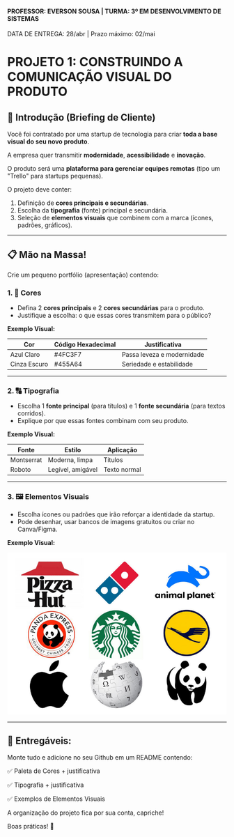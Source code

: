 #### PROFESSOR: EVERSON SOUSA | TURMA: 3º EM DESENVOLVIMENTO DE SISTEMAS

DATA DE ENTREGA: 28/abr | Prazo máximo: 02/mai

# PROJETO 1: CONSTRUINDO A COMUNICAÇÃO VISUAL DO PRODUTO

## 📜 Introdução (Briefing de Cliente)

Você foi contratado por uma startup de tecnologia para criar **toda a base visual do seu novo produto**.

A empresa quer transmitir **modernidade**, **acessibilidade** e **inovação**.

O produto será uma **plataforma para gerenciar equipes remotas** (tipo um "Trello" para startups pequenas).

O projeto deve conter:

1. Definição de **cores principais e secundárias**.
2. Escolha da **tipografia** (fonte) principal e secundária.
3. Seleção de **elementos visuais** que combinem com a marca (ícones, padrões, gráficos).

---

## 📋 Mão na Massa!

Crie um pequeno portfólio (apresentação) contendo:

### 1. 🎨 Cores

- Defina 2 **cores principais** e 2 **cores secundárias** para o produto.
- Justifique a escolha: o que essas cores transmitem para o público?

**Exemplo Visual:**

| Cor | Código Hexadecimal | Justificativa |
| --- | --- | --- |
| Azul Claro | #4FC3F7 | Passa leveza e modernidade |
| Cinza Escuro | #455A64 | Seriedade e estabilidade |

---

### 2. 🔠 Tipografia

- Escolha 1 **fonte principal** (para títulos) e 1 **fonte secundária** (para textos corridos).
- Explique por que essas fontes combinam com seu produto.

**Exemplo Visual:**

| Fonte | Estilo | Aplicação |
| --- | --- | --- |
| Montserrat | Moderna, limpa | Títulos |
| Roboto | Legível, amigável | Texto normal |

---

### 3. 🖼️ Elementos Visuais

- Escolha ícones ou padrões que irão reforçar a identidade da startup.
- Pode desenhar, usar bancos de imagens gratuitos ou criar no Canva/Figma.

**Exemplo Visual:**

<img src="./image.png">

---

## 📢 Entregáveis:

Monte tudo e adicione no seu Github em um README contendo:

✅ Paleta de Cores + justificativa

✅ Tipografia + justificativa

✅ Exemplos de Elementos Visuais

A organização do projeto fica por sua conta, capriche!

Boas práticas! :call_me_hand: